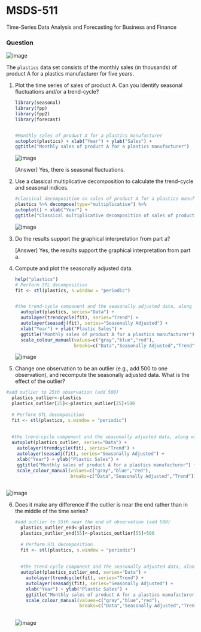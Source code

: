 # MSDS-511
Time-Series Data Analysis and Forecasting for Business and Finance

### Question
![image](https://github.com/user-attachments/assets/a08258ed-d29e-44ee-943e-c750ee3d61e8)

The `plastics` data set consists of the monthly sales (in thousands) of product A for a plastics manufacturer for five years.

1. Plot the time series of sales of product A. Can you identify seasonal fluctuations and/or a trend-cycle?

      ```r
    library(seasonal)
    library(fpp)
    library(fpp2)
    library(forecast)


    #Monthly sales of product A for a plastics manufacturer
    autoplot(plastics) + xlab("Year") + ylab("Sales") +
      ggtitle("Monthly sales of product A for a plastics manufacturer")
      ```
    ![image](https://github.com/user-attachments/assets/9f3bf92e-5e95-4d65-ab26-dd5123a75569)

    [Answer] Yes, there is seasonal fluctuations.

2. Use a classical multiplicative decomposition to calculate the trend-cycle and seasonal indices.

      ```r
      #classical decomposition on sales of product A for a plastics manufacturer time series data
    plastics %>% decompose(type="multiplicative") %>%
      autoplot() + xlab("Year") +
      ggtitle("Classical multiplicative decomposition of sales of product A for a plastic manufacturer")
      ```
    ![image](https://github.com/user-attachments/assets/7c2785ca-1786-44f2-b6e0-5e5d846854cc)

3. Do the results support the graphical interpretation from part a?

    [Answer] Yes, the results support the graphical interpretation from part a.

4. Compute and plot the seasonally adjusted data.
    ```r
    help("plastics")
    # Perform STL decomposition
    fit <- stl(plastics, s.window = "periodic")


    #the trend-cycle component and the seasonally adjusted data, along with the original data.
      autoplot(plastics, series="Data") +
      autolayer(trendcycle(fit), series="Trend") +
      autolayer(seasadj(fit), series="Seasonally Adjusted") +
      xlab("Year") + ylab("Plastic Sales") +
      ggtitle("Monthly sales of product A for a plastics manufacturer") +
      scale_colour_manual(values=c("gray","blue","red"),
                          breaks=c("Data","Seasonally Adjusted","Trend"))

    ```
    ![image](https://github.com/user-attachments/assets/4678972e-59e4-43d1-a48c-c2638e826a2c)

5. Change one observation to be an outlier (e.g., add 500 to one observation), and recompute the seasonally adjusted data. What is the effect of the outlier?

```r
#add outlier to 25th observation (add 500)
  plastics_outlier<-plastics
  plastics_outlier[25]<-plastics_outlier[25]+500
  
  # Perform STL decomposition
  fit <- stl(plastics, s.window = "periodic")
  
  
  #the trend-cycle component and the seasonally adjusted data, along with the original data.
  autoplot(plastics_outlier, series="Data") +
    autolayer(trendcycle(fit), series="Trend") +
    autolayer(seasadj(fit), series="Seasonally Adjusted") +
    xlab("Year") + ylab("Plastic Sales") +
    ggtitle("Monthly sales of product A for a plastics manufacturer") +
    scale_colour_manual(values=c("gray","blue","red"),
                        breaks=c("Data","Seasonally Adjusted","Trend"))
 
```
![image](https://github.com/user-attachments/assets/028cc8b4-370e-4067-964d-76761fe29f5b)

6. Does it make any difference if the outlier is near the end rather than in the middle of the time series?

    ```r
    #add outlier to 55th near the end of observation (add 500)
      plastics_outlier_end<-plastics
      plastics_outlier_end[55]<-plastics_outlier[55]+500
      
      # Perform STL decomposition
      fit <- stl(plastics, s.window = "periodic")
      
      
      #the trend-cycle component and the seasonally adjusted data, along with the original data.
      autoplot(plastics_outlier_end, series="Data") +
        autolayer(trendcycle(fit), series="Trend") +
        autolayer(seasadj(fit), series="Seasonally Adjusted") +
        xlab("Year") + ylab("Plastic Sales") +
        ggtitle("Monthly sales of product A for a plastics manufacturer") +
        scale_colour_manual(values=c("gray","blue","red"),
                            breaks=c("Data","Seasonally Adjusted","Trend"))
      
    ```
    ![image](https://github.com/user-attachments/assets/33810a8d-e3bf-4117-b589-71466da4aedf)


